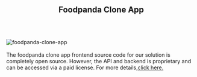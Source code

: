 <h2 style="text-align:center">Foodpanda Clone App</h2><br/><br/>

![foodpanda-clone-app](https://admin.ninjascode.com/wp-content/uploads/2025/01/17-scaled.webp) <br/> <br/>  The foodpanda clone app frontend source code for our solution is completely open source. However, the API and backend is proprietary and can be accessed via a paid license. For more details,<a href="https://enatega.com/?utm_source=github&utm_medium=repo&utm_campaign=lambert-foodpanda-clone-app" target="_blank">click here.</a> 
